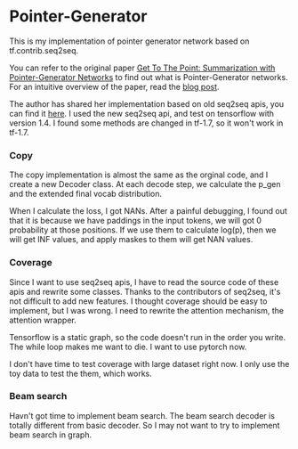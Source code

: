 # Pointer-Generator

This is my implementation of pointer generator network based on tf.contrib.seq2seq.

You can refer to the original paper [Get To The Point: Summarization with Pointer-Generator Networks](https://arxiv.org/abs/1704.04368) to find out what is Pointer-Generator networks. For an intuitive overview of the paper, read the [blog post](http://www.abigailsee.com/2017/04/16/taming-rnns-for-better-summarization.html).

The author has shared her implementation based on old seq2seq apis, you can find it [here](https://github.com/abisee/pointer-generator). I used the new seq2seq api, and test on tensorflow with version 1.4. I found some methods are changed in tf-1.7, so it won't work in tf-1.7.


### Copy

The copy implementation is almost the same as the orginal code, and I create a new Decoder class. At each decode step, we calculate the p_gen and the extended final vocab distribution.

When I calculate the loss, I got NANs. After a painful debugging, I found out that it is because we have paddings in the input tokens, we will got 0 probability at those positions. If we use them to calculate log(p), then we will get INF values, and apply maskes to them will get NAN values.


### Coverage

Since I want to use seq2seq apis, I have to read the source code of these apis and rewrite some classes. Thanks to the contributors of seq2seq, it's not difficult to add new features. I thought coverage should be easy to implement, but I was wrong. I need to rewrite the attention mechanism, the attention wrapper. 

Tensorflow is a static graph, so the code doesn't run in the order you write. The while loop makes me want to die. I want to use pytorch now.

I don't have time to test coverage with large dataset right now. I only use the toy data to test the them, which works.

### Beam search

Havn't got time to implement beam search. The beam search decoder is totally different from basic decoder. So I may not want to try to implement beam search in graph.
